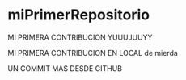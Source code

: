 # miPrimerRepositorio

MI PRIMERA CONTRIBUCION YUUUJUUYY

MI PRIMERA CONTRIBUCION EN LOCAL de mierda

UN COMMIT MAS DESDE GITHUB